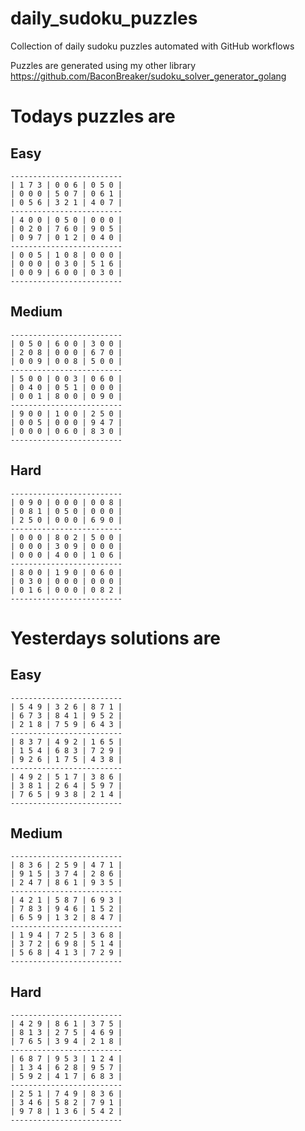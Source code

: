 
# daily_sudoku_puzzles 

Collection of daily sudoku puzzles automated with GitHub workflows 

Puzzles are generated using my other library https://github.com/BaconBreaker/sudoku_solver_generator_golang 
 

# Todays puzzles are 

## Easy 

```
-------------------------
| 1 7 3 | 0 0 6 | 0 5 0 | 
| 0 0 0 | 5 0 7 | 0 6 1 | 
| 0 5 6 | 3 2 1 | 4 0 7 | 
-------------------------
| 4 0 0 | 0 5 0 | 0 0 0 | 
| 0 2 0 | 7 6 0 | 9 0 5 | 
| 0 9 7 | 0 1 2 | 0 4 0 | 
-------------------------
| 0 0 5 | 1 0 8 | 0 0 0 | 
| 0 0 0 | 0 3 0 | 5 1 6 | 
| 0 0 9 | 6 0 0 | 0 3 0 | 
-------------------------
```
## Medium 

```
-------------------------
| 0 5 0 | 6 0 0 | 3 0 0 | 
| 2 0 8 | 0 0 0 | 6 7 0 | 
| 0 0 9 | 0 0 8 | 5 0 0 | 
-------------------------
| 5 0 0 | 0 0 3 | 0 6 0 | 
| 0 4 0 | 0 5 1 | 0 0 0 | 
| 0 0 1 | 8 0 0 | 0 9 0 | 
-------------------------
| 9 0 0 | 1 0 0 | 2 5 0 | 
| 0 0 5 | 0 0 0 | 9 4 7 | 
| 0 0 0 | 0 6 0 | 8 3 0 | 
-------------------------
```
## Hard 

```
-------------------------
| 0 9 0 | 0 0 0 | 0 0 8 | 
| 0 8 1 | 0 5 0 | 0 0 0 | 
| 2 5 0 | 0 0 0 | 6 9 0 | 
-------------------------
| 0 0 0 | 8 0 2 | 5 0 0 | 
| 0 0 0 | 3 0 9 | 0 0 0 | 
| 0 0 0 | 4 0 0 | 1 0 6 | 
-------------------------
| 8 0 0 | 1 9 0 | 0 6 0 | 
| 0 3 0 | 0 0 0 | 0 0 0 | 
| 0 1 6 | 0 0 0 | 0 8 2 | 
-------------------------
```
# Yesterdays solutions are 

## Easy 

```
-------------------------
| 5 4 9 | 3 2 6 | 8 7 1 | 
| 6 7 3 | 8 4 1 | 9 5 2 | 
| 2 1 8 | 7 5 9 | 6 4 3 | 
-------------------------
| 8 3 7 | 4 9 2 | 1 6 5 | 
| 1 5 4 | 6 8 3 | 7 2 9 | 
| 9 2 6 | 1 7 5 | 4 3 8 | 
-------------------------
| 4 9 2 | 5 1 7 | 3 8 6 | 
| 3 8 1 | 2 6 4 | 5 9 7 | 
| 7 6 5 | 9 3 8 | 2 1 4 | 
-------------------------
```
## Medium 

```
-------------------------
| 8 3 6 | 2 5 9 | 4 7 1 | 
| 9 1 5 | 3 7 4 | 2 8 6 | 
| 2 4 7 | 8 6 1 | 9 3 5 | 
-------------------------
| 4 2 1 | 5 8 7 | 6 9 3 | 
| 7 8 3 | 9 4 6 | 1 5 2 | 
| 6 5 9 | 1 3 2 | 8 4 7 | 
-------------------------
| 1 9 4 | 7 2 5 | 3 6 8 | 
| 3 7 2 | 6 9 8 | 5 1 4 | 
| 5 6 8 | 4 1 3 | 7 2 9 | 
-------------------------
```
## Hard 

```
-------------------------
| 4 2 9 | 8 6 1 | 3 7 5 | 
| 8 1 3 | 2 7 5 | 4 6 9 | 
| 7 6 5 | 3 9 4 | 2 1 8 | 
-------------------------
| 6 8 7 | 9 5 3 | 1 2 4 | 
| 1 3 4 | 6 2 8 | 9 5 7 | 
| 5 9 2 | 4 1 7 | 6 8 3 | 
-------------------------
| 2 5 1 | 7 4 9 | 8 3 6 | 
| 3 4 6 | 5 8 2 | 7 9 1 | 
| 9 7 8 | 1 3 6 | 5 4 2 | 
-------------------------
```
